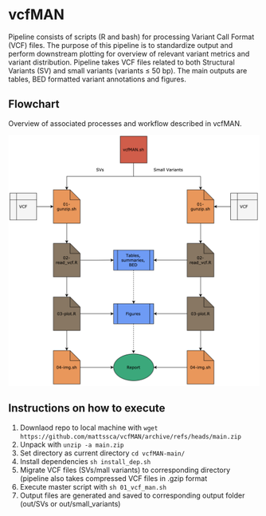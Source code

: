 # vcfMAN
Pipeline consists of scripts (R and bash) for processing Variant Call Format (VCF) files. The purpose of this pipeline is to standardize output and perform downstream plotting for overview of relevant variant metrics and variant distribution. Pipeline takes VCF files related to both Structural Variants (SV) and small variants (variants ≤ 50 bp). The main outputs are tables, BED formatted variant annotations and figures.

## Flowchart
Overview of associated processes and workflow described in vcfMAN.

![flowchart](https://github.com/mattssca/vcfMAN/blob/main/dep/flowchart.png)

## Instructions on how to execute
1. Downlaod repo to local machine with `wget https://github.com/mattssca/vcfMAN/archive/refs/heads/main.zip`
2. Unpack with `unzip -a main.zip`
3. Set directory as current directory `cd vcfMAN-main/`
4. Install dependencies `sh install_dep.sh`
5. Migrate VCF files (SVs/mall variants) to corresponding directory (pipeline also takes compressed VCF files in .gzip format
6. Execute master script with `sh 01_vcf_man.sh`
7. Output files are generated and saved to corresponding output folder (out/SVs or out/small_variants)
